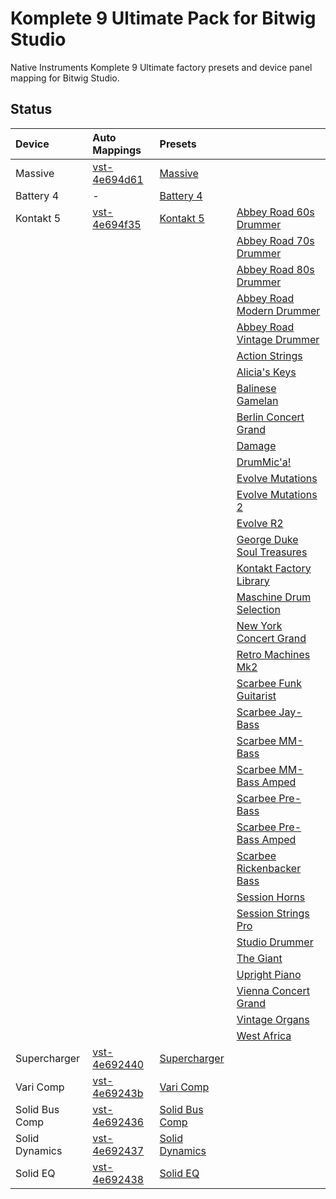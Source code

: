 Komplete 9 Ultimate Pack for Bitwig Studio
================

Native Instruments Komplete 9 Ultimate factory presets and device panel mapping for Bitwig Studio.

## Status

Device|Auto Mappings|Presets||
:---|:---|:---|:---|
Massive|[vst-4e694d61](https://github.com/jhorology/KompletePack4Bitwig/tree/master/Auto%20Mappings/vst-4e694d61)|[Massive](https://github.com/jhorology/KompletePack4Bitwig/tree/master/Presets/Massive)||
Battery 4| - |[Battery 4](https://github.com/jhorology/KompletePack4Bitwig/tree/master/Presets/Battery%204)||
Kontakt 5|[vst-4e694f35](https://github.com/jhorology/KompletePack4Bitwig/tree/master/Auto%20Mappings/vst-4e694f35)|[Kontakt 5](https://github.com/jhorology/KompletePack4Bitwig/tree/master/Presets/Kontakt%205)|[Abbey Road 60s Drummer](https://github.com/jhorology/KompletePack4Bitwig/tree/master/Presets/Kontakt%205/Abbey%20Road%2060s%20Drummer)|
||||[Abbey Road 70s Drummer](https://github.com/jhorology/KompletePack4Bitwig/tree/master/Presets/Kontakt%205/Abbey%20Road%2070s%20Drummer)|
||||[Abbey Road 80s Drummer](https://github.com/jhorology/KompletePack4Bitwig/tree/master/Presets/Kontakt%205/Abbey%20Road%2080s%20Drummer)|
||||[Abbey Road Modern Drummer](https://github.com/jhorology/KompletePack4Bitwig/tree/master/Presets/Kontakt%205/Abbey%20Road%20Modern%20Drummer)|
||||[Abbey Road Vintage Drummer](https://github.com/jhorology/KompletePack4Bitwig/tree/master/Presets/Kontakt%205/Abbey%20Road%20Vintage%20Drummer)|
||||[Action Strings](https://github.com/jhorology/KompletePack4Bitwig/tree/master/Presets/Kontakt%205/Action%20Strings)|
||||[Alicia's Keys](https://github.com/jhorology/KompletePack4Bitwig/tree/master/Presets/Kontakt%205/Alicia's%20Keys)|
||||[Balinese Gamelan](https://github.com/jhorology/KompletePack4Bitwig/tree/master/Presets/Kontakt%205/Balinese%20Gamelan)|
||||[Berlin Concert Grand](https://github.com/jhorology/KompletePack4Bitwig/tree/master/Presets/Kontakt%205/Berlin%20Concert%20Grand)|
||||[Damage](https://github.com/jhorology/KompletePack4Bitwig/tree/master/Presets/Kontakt%205/Damage)|
||||[DrumMic'a!](https://github.com/jhorology/KompletePack4Bitwig/tree/master/Presets/Kontakt%205/DrumMic'a!)|
||||[Evolve Mutations](https://github.com/jhorology/KompletePack4Bitwig/tree/master/Presets/Kontakt%205/Evolve%20Mutations)|
||||[Evolve Mutations 2](https://github.com/jhorology/KompletePack4Bitwig/tree/master/Presets/Kontakt%205/Evolve%20Mutations%202)|
||||[Evolve R2](https://github.com/jhorology/KompletePack4Bitwig/tree/master/Presets/Kontakt%205/Evolve%20R2)|
||||[George Duke Soul Treasures](https://github.com/jhorology/KompletePack4Bitwig/tree/master/Presets/Kontakt%205/George%20Duke%20Soul%20Treasures)|
||||[Kontakt Factory Library](https://github.com/jhorology/KompletePack4Bitwig/tree/master/Presets/Kontakt%205/Kontakt%20Factory%20Library)|
||||[Maschine Drum Selection](https://github.com/jhorology/KompletePack4Bitwig/tree/master/Presets/Kontakt%205/Maschine%20Drum%20Selection)|
||||[New York Concert Grand](https://github.com/jhorology/KompletePack4Bitwig/tree/master/Presets/Kontakt%205/New%20York%20Concert%20Grand)|
||||[Retro Machines Mk2](https://github.com/jhorology/KompletePack4Bitwig/tree/master/Presets/Kontakt%205/Retro%20Machines%20Mk2)|
||||[Scarbee Funk Guitarist](https://github.com/jhorology/KompletePack4Bitwig/tree/master/Presets/Kontakt%205/Scarbee%20Funk%20Guitarist)|
||||[Scarbee Jay-Bass](https://github.com/jhorology/KompletePack4Bitwig/tree/master/Presets/Kontakt%205/Scarbee%20Jay-Bass)|
||||[Scarbee MM-Bass](https://github.com/jhorology/KompletePack4Bitwig/tree/master/Presets/Kontakt%205/Scarbee%20MM-Bass)|
||||[Scarbee MM-Bass Amped](https://github.com/jhorology/KompletePack4Bitwig/tree/master/Presets/Kontakt%205/Scarbee%20MM-Bass%20Amped)|
||||[Scarbee Pre-Bass](https://github.com/jhorology/KompletePack4Bitwig/tree/master/Presets/Kontakt%205/Scarbee%20Pre-Bass)|
||||[Scarbee Pre-Bass Amped](https://github.com/jhorology/KompletePack4Bitwig/tree/master/Presets/Kontakt%205/Scarbee%20Pre-Bass%20Amped)|
||||[Scarbee Rickenbacker Bass](https://github.com/jhorology/KompletePack4Bitwig/tree/master/Presets/Kontakt%205/Scarbee%20Rickenbacker%20Bass)|
||||[Session Horns](https://github.com/jhorology/KompletePack4Bitwig/tree/master/Presets/Kontakt%205/Session%20Horns)|
||||[Session Strings Pro](https://github.com/jhorology/KompletePack4Bitwig/tree/master/Presets/Kontakt%205/Session%20Strings%20Pro)|
||||[Studio Drummer](https://github.com/jhorology/KompletePack4Bitwig/tree/master/Presets/Kontakt%205/Studio%20Drummer)|
||||[The Giant](https://github.com/jhorology/KompletePack4Bitwig/tree/master/Presets/Kontakt%205/The%20Giant)|
||||[Upright Piano](https://github.com/jhorology/KompletePack4Bitwig/tree/master/Presets/Kontakt%205/Upright%20Piano)|
||||[Vienna Concert Grand](https://github.com/jhorology/KompletePack4Bitwig/tree/master/Presets/Kontakt%205/Vienna%20Concert%20Grand)|
||||[Vintage Organs](https://github.com/jhorology/KompletePack4Bitwig/tree/master/Presets/Kontakt%205/Vintage%20Organs)|
||||[West Africa](https://github.com/jhorology/KompletePack4Bitwig/tree/master/Presets/Kontakt%205/West%20Africa)|
Supercharger|[vst-4e692440](https://github.com/jhorology/KompletePack4Bitwig/tree/master/Auto%20Mappings/vst-4e692440)|[Supercharger](https://github.com/jhorology/KompletePack4Bitwig/tree/master/Presets/Supercharger)||
Vari Comp|[vst-4e69243b](https://github.com/jhorology/KompletePack4Bitwig/tree/master/Auto%20Mappings/vst-4e69243b)|[Vari Comp](https://github.com/jhorology/KompletePack4Bitwig/tree/master/Presets/Vari%20Comp)||
Solid Bus Comp|[vst-4e692436](https://github.com/jhorology/KompletePack4Bitwig/tree/master/Auto%20Mappings/vst-4e692436)|[Solid Bus Comp](https://github.com/jhorology/KompletePack4Bitwig/tree/master/Presets/Solid%20Bus%20Comp)||
Solid Dynamics|[vst-4e692437](https://github.com/jhorology/KompletePack4Bitwig/tree/master/Auto%20Mappings/vst-4e692437)|[Solid Dynamics](https://github.com/jhorology/KompletePack4Bitwig/tree/master/Presets/Solid%20Dynamics)||
Solid EQ|[vst-4e692438](https://github.com/jhorology/KompletePack4Bitwig/tree/master/Auto%20Mappings/vst-4e692438)|[Solid EQ](https://github.com/jhorology/KompletePack4Bitwig/tree/master/Presets/Solid%20EQ)||


